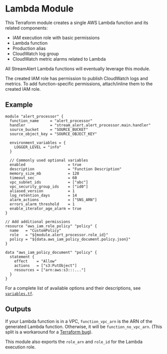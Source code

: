 # Lambda Module
This Terraform module creates a single AWS Lambda function and its related components:

* IAM execution role with basic permissions
* Lambda function
* Production alias
* CloudWatch log group
* CloudWatch metric alarms related to Lambda

All StreamAlert Lambda functions will eventually leverage this module.

The created IAM role has permission to publish CloudWatch logs and metrics. To add function-specific
permissions, attach/inline them to the created IAM role.

## Example
```hcl
module "alert_processor" {
  function_name     = "alert_processor"
  handler           = "stream_alert.alert_processor.main.handler"
  source_bucket     = "SOURCE_BUCKET"
  source_object_key = "SOURCE_OBJECT_KEY"

  environment_variables = {
    LOGGER_LEVEL = "info"
  }
  
  // Commonly used optional variables
  enabled                   = true
  description               = "Function Description"
  memory_size_mb            = 128
  timeout_sec               = 60
  vpc_subnet_ids            = ["abc"]
  vpc_security_group_ids    = ["id0"]
  aliased_version           = 1
  log_retention_days        = 14
  alarm_actions             = ["SNS_ARN"]
  errors_alarm_threshold    = 1
  enable_iterator_age_alarm = true
}

// Add additional permissions
resource "aws_iam_role_policy" "policy" {
  name   = "CustomPolicy"
  role   = "${module.alert_processor.role_id}"
  policy = "${data.aws_iam_policy_document.policy.json}"
}

data "aws_iam_policy_document" "policy" {
  statement {
    effect    = "Allow"
    actions   = ["s3:PutObject"]
    resources = ["arn:aws:s3:::..."]
  }
}
```

For a complete list of available options and their descriptions, see [`variables.tf`](variables.tf).

## Outputs
If your Lambda function is in a VPC, `function_vpc_arn` is the ARN of the generated Lambda
function. Otherwise, it will be `function_no_vpc_arn`. (This split is a workaround for a
[Terraform bug](https://github.com/terraform-providers/terraform-provider-aws/issues/443)).

This module also exports the `role_arn` and `role_id` for the Lambda execution role.